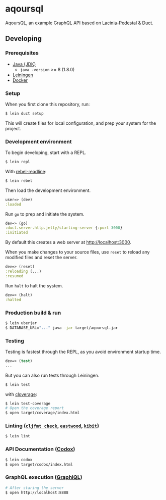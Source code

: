# aqoursql

AqoursQL, an example GraphQL API based on [Lacinia-Pedestal](https://github.com/walmartlabs/lacinia-pedestal) & [Duct](https://github.com/duct-framework/duct).

## Developing

### Prerequisites

- [Java (JDK)](http://www.oracle.com/technetwork/java/javase/overview/index.html)
    - `java -version` >= 8 (1.8.0)
- [Leiningen](https://leiningen.org/)
- [Docker](https://www.docker.com/)

### Setup

When you first clone this repository, run:

```sh
$ lein duct setup
```

This will create files for local configuration, and prep your system
for the project.

### Development environment

To begin developing, start with a REPL.

```sh
$ lein repl
```

With [rebel-readline](https://github.com/bhauman/rebel-readline):

```sh
$ lein rebel
```

Then load the development environment.

```clojure
user=> (dev)
:loaded
```

Run `go` to prep and initiate the system.

```clojure
dev=> (go)
:duct.server.http.jetty/starting-server {:port 3000}
:initiated
```

By default this creates a web server at <http://localhost:3000>.

When you make changes to your source files, use `reset` to reload any
modified files and reset the server.

```clojure
dev=> (reset)
:reloading (...)
:resumed
```

Run `halt` to halt the system.

```clojure
dev=> (halt)
:halted
```

### Production build & run

```sh
$ lein uberjar
$ DATABASE_URL="..." java -jar target/aqoursql.jar
```

### Testing

Testing is fastest through the REPL, as you avoid environment startup
time.

```clojure
dev=> (test)
...
```

But you can also run tests through Leiningen.

```sh
$ lein test
```

with [cloverage](https://github.com/cloverage/cloverage):

```sh
$ lein test-coverage
# Open the coverage report
$ open target/coverage/index.html
```

### Linting ([`cljfmt check`](https://github.com/weavejester/cljfmt), [`eastwood`](https://github.com/jonase/eastwood), [`kibit`](https://github.com/jonase/kibit))

```sh
$ lein lint
```

### API Documentation ([Codox](https://github.com/weavejester/codox))

```sh
$ lein codox
$ open target/codox/index.html
```

### GraphQL execution ([GraphiQL](https://github.com/graphql/graphiql))

```sh
# After staring the server
$ open http://localhost:8888
```
